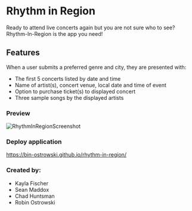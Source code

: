 # Rhythm in Region
Ready to attend live concerts again but you are not sure who to see? Rhythm-In-Region is the app you need!

## Features

When a user submits a preferred genre and city, they are presented with:
  - The first 5 concerts listed by date and time
  - Name of artist(s), concert venue, local date and time of event
  - Option to purchase ticket(s) to displayed concert
  - Three sample songs by the displayed artists

### Preview

![RhythmInRegionScreenshot](https://user-images.githubusercontent.com/102554319/175172552-35a9fb1b-6090-4ef6-83b3-b7fdaf888776.png)


### Deploy application

https://bin-ostrowski.github.io/rhythm-in-region/

### Created by:

- Kayla Fischer
- Sean Maddox
- Chad Huntsman
- Robin Ostrowski
